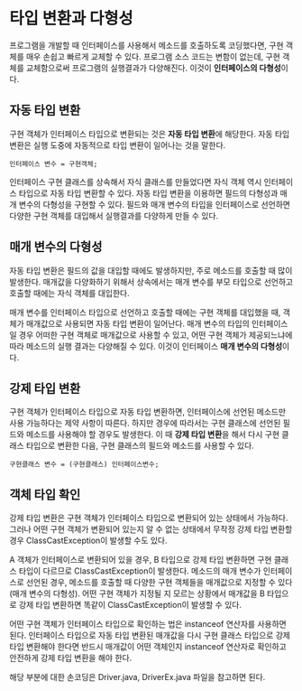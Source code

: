 # 타입 변환과 다형성
프로그램을 개발할 때 인터페이스를 사용해서 메소드를 호출하도록 코딩했다면, 구현 객체를 매우 손쉽고 빠르게 교체할 수 있다. 프로그램 소스 코드는 변함이 없는데, 구현 객체를 교체함으로써 프로그램의 실행결과가 다양해진다. 이것이 **인터페이스의 다형성**이다.

## 자동 타입 변환
구현 객체가 인터페이스 타입으로 변환되는 것은 **자동 타입 변환**에 해당한다. 자동 타입 변환은 실행 도중에 자동적으로 타입 변환이 일어나는 것을 말한다.

``인터페이스 변수 = 구현객체;``

인터페이스 구현 클래스를 상속해서 자식 클래스를 만들었다면 자식 객체 역시 인터페이스 타입으로 자동 타입 변환할 수 있다. 자동 타입 변환을 이용하면 필드의 다형성과 매개 변수의 다형성을 구현할 수 있다. 필드와 매개 변수의 타입을 인터페이스로 선언하면 다양한 구현 객체를 대입해서 실행결과를 다양하게 만들 수 있다.

## 매개 변수의 다형성
자동 타입 변환은 필드의 값을 대입할 때에도 발생하지만, 주로 메소드를 호출할 때 많이 발생한다. 매개값을 다양화하기 위해서 상속에서는 매개 변수를 부모 타입으로 선언하고 호출할 때에는 자식 객체를 대입한다.

매개 변수를 인터페이스 타입으로 선언하고 호출할 때에는 구현 객체를 대입했을 때, 객체가 매개값으로 사용되면 자동 타입 변환이 일어난다. 매개 변수의 타입의 인터페이스일 경우 어떠한 구현 객체로 매개값으로 사용할 수 있고, 어떤 구현 객체가 제공되느냐에 따라 메소드의 실행 결과는 다양해질 수 있다. 이것이 인터페이스 **매개 변수의 다형성**이다.

## 강제 타입 변환
구현 객체가 인터페이스 타입으로 자동 타입 변환하면, 인터페이스에 선언된 메소드만 사용 가능하다는 제약 사항이 따른다. 하지만 경우에 따라서는 구현 클래스에 선언된 필드와 메소드를 사용해야 할 경우도 발생한다. 이 때 **강제 타입 변환**을 해서 다시 구현 클래스 타입으로 변환한 다음, 구현 클래스의 필드와 메소드를 사용할 수 있다.

``구현클래스 변수 = (구현클래스) 인터페이스변수;``

## 객체 타입 확인
강제 타입 변환은 구현 객체가 인터페이스 타입으로 변환되어 있는 상태에서 가능하다. 그러나 어떤 구현 객체가 변환되어 있는지 알 수 없는 상태에서 무작정 강제 타입 변환할 경우 ClassCastException이 발생할 수도 있다.

A 객체가 인터페이스로 변환되어 있을 경우, B 타입으로 강제 타입 변환하면 구현 클래스 타입이 다르므로 ClassCastException이 발생한다. 메소드의 매개 변수가 인터페이스로 선언된 경우, 메소드를 호출할 때 다양한 구현 객체들을 매개값으로 지정할 수 있다(매개 변수의 다형성). 어떤 구현 객체가 지정될 지 모르는 상황에서 매개값을 B 타입으로 강제 타입 변환하면 똑같이 ClassCastException이 발생할 수 있다.

어떤 구현 객체가 인터페이스 타입으로 확인하는 법은 instanceof 연산자를 사용하면 된다. 인터페이스 타입으로 자동 타입 변환된 매개값을 다시 구현 클래스 타입으로 강제 타입 변환해야 한다면 반드시 매개값이 어떤 객체인지 instanceof 연산자로 확인하고 안전하게 강제 타입 변환을 해야 한다.

해당 부분에 대한 손코딩은 Driver.java, DriverEx.java 파일을 참고하면 된다.
